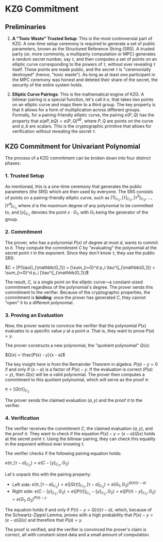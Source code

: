 # KZG Commitment

## Preliminaries

1.  **A "Toxic Waste" Trusted Setup**: This is the most controversial part of KZG. A one-time setup ceremony is required to generate a set of public parameters, known as the Structured Reference String (SRS). A trusted party (or, more commonly, a multiparty computation or MPC) generates a random secret number, say $\tau$, and then computes a set of points on an elliptic curve corresponding to the powers of $\tau$, without ever revealing $\tau$ itself. These points are made public, and the secret $\tau$ is "ceremonially destroyed" (hence, "toxic waste"). As long as at least one participant in the MPC ceremony was honest and deleted their share of the secret, the security of the entire system holds.

2.  **Elliptic Curve Pairings**: This is the mathematical engine of KZG. A bilinear pairing is a special function, let's call it $e$, that takes two points on an elliptic curve and maps them to a third group. The key property is that it allows for a form of multiplication across different groups. Formally, for a pairing-friendly elliptic curve, the pairing $e(P, Q)$ has the property that $e(aP, bQ) = e(P, Q)^{ab}$, where $P, Q$ are points on the curve and $a, b$ are scalars. This is the cryptographic primitive that allows for verification without revealing the secret $\tau$.

## KZG Commitment for Univariant Polynomial

The process of a KZG commitment can be broken down into four distinct phases:

### 1. Trusted Setup

As mentioned, this is a one-time ceremony that generates the public parameters (the SRS) which are then used by everyone. The SRS consists of points on a pairing-friendly elliptic curve, such as $[1]_\mathbb{G_1}, [\tau]_\mathbb{G_1}, [\tau^2]_\mathbb{G_1}, \dots, [\tau^d]_\mathbb{G_1}$ where $d$ is the maximum degree of any polynomial to be committed to, and $[x]_\mathbb{G_1}$ denotes the point $x \cdot G_1$, with $G_1$ being the generator of the group.

### 2. Commitment

The prover, who has a polynomial $P(x)$ of degree at most $d$, wants to commit to it. They compute the commitment $C$ by "evaluating" the polynomial at the secret point $\tau$ in the exponent. Since they don't know $\tau$, they use the public SRS:

$C = [P(\tau)]_{\mathbb{G_1}} = [\sum_{i=0}^d p_i \tau^i]_{\mathbb{G_1}} = \sum_{i=0}^d p_i [\tau^i]_{\mathbb{G_1}}$

The result, $C$, is a single point on the elliptic curve—a constant-sized commitment regardless of the polynomial's degree. The prover sends this commitment to the verifier. Because of the cryptographic properties, the commitment is **binding**: once the prover has generated $C$, they cannot "open" it to a different polynomial.

### 3. Proving an Evaluation

Now, the prover wants to convince the verifier that the polynomial $P(x)$ evaluates to a specific value $y$ at a point $a$. That is, they want to prove $P(a) = y$.

The prover constructs a new polynomial, the "quotient polynomial" $Q(x)$:

$Q(x) = \frac{P(x) - y}{x - a}$

The key insight here is from the Remainder Theorem in algebra: $P(a) - y = 0$ if and only if $(x-a)$ is a factor of $P(x) - y$. If the evaluation is correct ($P(a) = y$), then $Q(x)$ will be a valid polynomial. The prover then computes a commitment to this quotient polynomial, which will serve as the proof $\pi$:

$\pi = [Q(\tau)]_{\mathbb{G_1}}$

The prover sends the claimed evaluation $(a, y)$ and the proof $\pi$ to the verifier.

### 4. Verification

The verifier receives the commitment $C$, the claimed evaluation $(a, y)$, and the proof $\pi$. They want to check if the equation $P(x) - y = (x-a)Q(x)$ holds at the secret point $\tau$. Using the bilinear pairing, they can check this equality in the exponent without ever knowing $\tau$.

The verifier checks if the following pairing equation holds:

$e(\pi, [\tau - a]_{\mathbb{G_2}}) = e(C - [y]_{\mathbb{G_1}}, G_2)$

Let's unpack this with the pairing property:
-   Left side: $e(\pi, [\tau - a]_{\mathbb{G_2}}) = e([Q(\tau)]_{\mathbb{G_1}}, [\tau - a]_{\mathbb{G_2}}) = e(G_1, G_2)^{Q(\tau)(\tau-a)}$
-   Right side: $e(C - [y]_{\mathbb{G_1}}, G_2) = e([P(\tau)]_{\mathbb{G_1}} - [y]_{\mathbb{G_1}}, G_2) = e([P(\tau)-y]_{\mathbb{G_1}}, G_2) = e(G_1, G_2)^{P(\tau)-y}$

The equation holds if and only if $P(\tau) - y = Q(\tau)(\tau - a)$, which, because of the Schwartz-Zippel Lemma, proves with a high probability that $P(x) - y = (x-a)Q(x)$ and therefore that $P(a) = y$.

The proof is verified, and the verifier is convinced the prover's claim is correct, all with constant-sized data and a small amount of computation.
